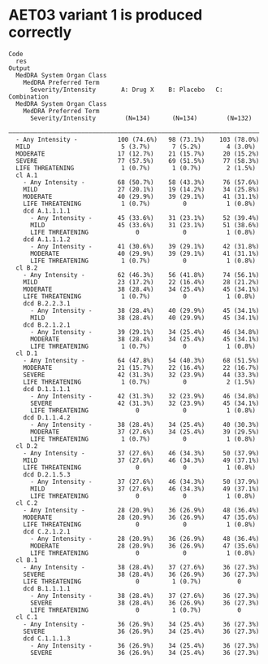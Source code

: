 # AET03 variant 1 is produced correctly

    Code
      res
    Output
      MedDRA System Organ Class                                            
        MedDRA Preferred Term                                              
          Severity/Intensity       A: Drug X    B: Placebo   C: Combination
      MedDRA System Organ Class                                            
        MedDRA Preferred Term                                              
          Severity/Intensity        (N=134)      (N=134)        (N=132)    
      —————————————————————————————————————————————————————————————————————
      - Any Intensity -           100 (74.6%)   98 (73.1%)    103 (78.0%)  
      MILD                         5 (3.7%)      7 (5.2%)       4 (3.0%)   
      MODERATE                    17 (12.7%)    21 (15.7%)     20 (15.2%)  
      SEVERE                      77 (57.5%)    69 (51.5%)     77 (58.3%)  
      LIFE THREATENING             1 (0.7%)      1 (0.7%)       2 (1.5%)   
      cl A.1                                                               
        - Any Intensity -         68 (50.7%)    58 (43.3%)     76 (57.6%)  
        MILD                      27 (20.1%)    19 (14.2%)     34 (25.8%)  
        MODERATE                  40 (29.9%)    39 (29.1%)     41 (31.1%)  
        LIFE THREATENING           1 (0.7%)         0           1 (0.8%)   
        dcd A.1.1.1.1                                                      
          - Any Intensity -       45 (33.6%)    31 (23.1%)     52 (39.4%)  
          MILD                    45 (33.6%)    31 (23.1%)     51 (38.6%)  
          LIFE THREATENING             0            0           1 (0.8%)   
        dcd A.1.1.1.2                                                      
          - Any Intensity -       41 (30.6%)    39 (29.1%)     42 (31.8%)  
          MODERATE                40 (29.9%)    39 (29.1%)     41 (31.1%)  
          LIFE THREATENING         1 (0.7%)         0           1 (0.8%)   
      cl B.2                                                               
        - Any Intensity -         62 (46.3%)    56 (41.8%)     74 (56.1%)  
        MILD                      23 (17.2%)    22 (16.4%)     28 (21.2%)  
        MODERATE                  38 (28.4%)    34 (25.4%)     45 (34.1%)  
        LIFE THREATENING           1 (0.7%)         0           1 (0.8%)   
        dcd B.2.2.3.1                                                      
          - Any Intensity -       38 (28.4%)    40 (29.9%)     45 (34.1%)  
          MILD                    38 (28.4%)    40 (29.9%)     45 (34.1%)  
        dcd B.2.1.2.1                                                      
          - Any Intensity -       39 (29.1%)    34 (25.4%)     46 (34.8%)  
          MODERATE                38 (28.4%)    34 (25.4%)     45 (34.1%)  
          LIFE THREATENING         1 (0.7%)         0           1 (0.8%)   
      cl D.1                                                               
        - Any Intensity -         64 (47.8%)    54 (40.3%)     68 (51.5%)  
        MODERATE                  21 (15.7%)    22 (16.4%)     22 (16.7%)  
        SEVERE                    42 (31.3%)    32 (23.9%)     44 (33.3%)  
        LIFE THREATENING           1 (0.7%)         0           2 (1.5%)   
        dcd D.1.1.1.1                                                      
          - Any Intensity -       42 (31.3%)    32 (23.9%)     46 (34.8%)  
          SEVERE                  42 (31.3%)    32 (23.9%)     45 (34.1%)  
          LIFE THREATENING             0            0           1 (0.8%)   
        dcd D.1.1.4.2                                                      
          - Any Intensity -       38 (28.4%)    34 (25.4%)     40 (30.3%)  
          MODERATE                37 (27.6%)    34 (25.4%)     39 (29.5%)  
          LIFE THREATENING         1 (0.7%)         0           1 (0.8%)   
      cl D.2                                                               
        - Any Intensity -         37 (27.6%)    46 (34.3%)     50 (37.9%)  
        MILD                      37 (27.6%)    46 (34.3%)     49 (37.1%)  
        LIFE THREATENING               0            0           1 (0.8%)   
        dcd D.2.1.5.3                                                      
          - Any Intensity -       37 (27.6%)    46 (34.3%)     50 (37.9%)  
          MILD                    37 (27.6%)    46 (34.3%)     49 (37.1%)  
          LIFE THREATENING             0            0           1 (0.8%)   
      cl C.2                                                               
        - Any Intensity -         28 (20.9%)    36 (26.9%)     48 (36.4%)  
        MODERATE                  28 (20.9%)    36 (26.9%)     47 (35.6%)  
        LIFE THREATENING               0            0           1 (0.8%)   
        dcd C.2.1.2.1                                                      
          - Any Intensity -       28 (20.9%)    36 (26.9%)     48 (36.4%)  
          MODERATE                28 (20.9%)    36 (26.9%)     47 (35.6%)  
          LIFE THREATENING             0            0           1 (0.8%)   
      cl B.1                                                               
        - Any Intensity -         38 (28.4%)    37 (27.6%)     36 (27.3%)  
        SEVERE                    38 (28.4%)    36 (26.9%)     36 (27.3%)  
        LIFE THREATENING               0         1 (0.7%)          0       
        dcd B.1.1.1.1                                                      
          - Any Intensity -       38 (28.4%)    37 (27.6%)     36 (27.3%)  
          SEVERE                  38 (28.4%)    36 (26.9%)     36 (27.3%)  
          LIFE THREATENING             0         1 (0.7%)          0       
      cl C.1                                                               
        - Any Intensity -         36 (26.9%)    34 (25.4%)     36 (27.3%)  
        SEVERE                    36 (26.9%)    34 (25.4%)     36 (27.3%)  
        dcd C.1.1.1.3                                                      
          - Any Intensity -       36 (26.9%)    34 (25.4%)     36 (27.3%)  
          SEVERE                  36 (26.9%)    34 (25.4%)     36 (27.3%)  

